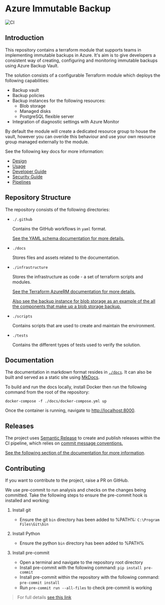 # Azure Immutable Backup

![CI](https://github.com/nhsdigital/az-backup/actions/workflows/ci-pipeline.yaml/badge.svg)

## Introduction

This repository contains a terraform module that supports teams in implementing immutable backups in Azure. It's aim is to give developers a consistent way of creating, configuring and monitoring immutable backups using Azure Backup Vault.

The solution consists of a configurable Terraform module which deploys the following capabilities:

* Backup vault
* Backup policies
* Backup instances for the following resources:
    * Blob storage
    * Managed disks
    * PostgreSQL flexible server
* Integration of diagnostic settings with Azure Monitor

By default the module will create a dedicated resource group to house the vault, however you can overide this behaviour and use your own resource group managed externally to the module.

See the following key docs for more information:

* [Design](./docs/design.md)
* [Usage](./docs/usage.md)
* [Developer Guide](./docs/developer-guide.md)
* [Security Guide](./docs/security-guide.md)
* [Pipelines](./docs/pipelines.md)

## Repository Structure

The repository consists of the following directories:

* `./.github`
  
  Contains the GitHub workflows in `yaml` format.
  
  [See the YAML schema documentation for more details.](https://learn.microsoft.com/en-us/azure/devops/pipelines/yaml-schema/?view=azure-pipelines)

* `./docs`

  Stores files and assets related to the documentation.

* `./infrastructure`

  Stores the infrastructure as code - a set of terraform scripts and modules.
  
  [See the Terraform AzureRM documentation for more details.](https://registry.terraform.io/providers/hashicorp/azurerm/latest/docs)

  [Also see the backup instance for blob storage as an example of the all the components that make up a blob storage backup.](https://registry.terraform.io/providers/hashicorp/azurerm/latest/docs/resources/data_protection_backup_instance_blob_storage)

* `./scripts`

  Contains scripts that are used to create and maintain the environment.

* `./tests`

  Contains the different types of tests used to verify the solution.

## Documentation

The documentation in markdown format resides in [`./docs`](./docs/index.md). It can also be built and served as a static site using [MkDocs](https://www.mkdocs.org/).

To build and run the docs locally, install Docker then run the following command from the root of the repository:

```pwsh
docker-compose -f ./docs/docker-compose.yml up
```

Once the container is running, navigate to [http://localhost:8000](http://localhost:8000).

## Releases

The project uses [Semantic Release](https://github.com/cycjimmy/semantic-release-action) to create and publish releases within the CI pipeline, which relies on [commit message conventions.](https://github.com/semantic-release/semantic-release/tree/master?tab=readme-ov-file#commit-message-format)

[See the following section of the documentation for more information](./docs/developer-guide.md#creating-a-release).

## Contributing

If you want to contribute to the project, raise a PR on GitHub.

We use pre-commit to run analysis and checks on the changes being committed. Take the following steps to ensure the pre-commit hook is installed and working:

1. Install git
    * Ensure the git `bin` directory has been added to %PATH%: `C:\Program Files\Git\bin`

1. Install Python
    * Ensure the python `bin` directory has been added to %PATH%

1. Install pre-commit
    * Open a terminal and navigate to the repository root directory
    * Install pre-commit with the following command: `pip install pre-commit`
    * Install pre-commit within the repository with the following command: `pre-commit install`
    * Run `pre-commit run --all-files` to check pre-commit is working

> For full details [see this link](https://pre-commit.com/#installation)
